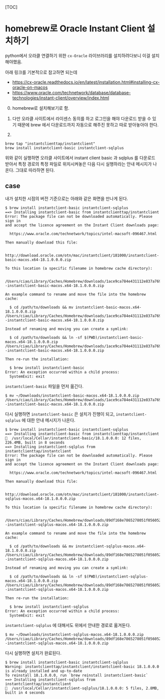 [TOC]

# homebrew로 Oracle Instant Client 설치하기

python에서 오라클 연결하기 위한 `cx-Oracle` 라이브러리를 설치하려다보니 이걸 설치해야했음.

아래 링크를 기본적으로 참고하면 되는데

- https://cx-oracle.readthedocs.io/en/latest/installation.html#installing-cx-oracle-on-macos
- https://www.oracle.com/technetwork/database/database-technologies/instant-client/overview/index.html


0. homebrew로 설치해보기로 함.

1. 다만 오라클 사이트에서 라이센스 동의를 하고 로그인을 해야 다운로드 받을 수 있기 때문에 brew 에서 다운로드까지 자동으로 해주진 못하고 따로 받아놓아야 한다.

2.

```
brew tap "instantclienttap/instantclient"
brew install instantclient-basic instantclient-sqlplus
```

위와 같이 실행하면 오라클 사이트에서 instant client basic 과 sqlplus 를 다운로드 받아서 특정 경로의 특정 파일로 위치시켜놓은 다음 다시 실행하라는 안내 메시지가 나온다. 그대로 따라하면 된다.

## case

내가 설치한 시점의 버전 기준으로는 아래와 같은 화면을 만나게 된다.

```
$ brew install instantclient-basic instantclient-sqlplus
==> Installing instantclient-basic from instantclienttap/instantclient
Error: The package file can not be downloaded automatically. Please sign in
and accept the licence agreement on the Instant Client downloads page:

  https://www.oracle.com/technetwork/topics/intel-macsoft-096467.html

Then manually download this file:

  http://download.oracle.com/otn/mac/instantclient/181000/instantclient-basic-macos.x64-18.1.0.0.0.zip

To this location (a specific filename in homebrew cache directory):

  /Users/ciao/Library/Caches/Homebrew/downloads/1ace9ca784e431112e837a769fc89eae38ad1489165c38aa698139d25d8fd96b--instantclient-basic-macos.x64-18.1.0.0.0.zip

An example command to rename and move the file into the homebrew cache:

  $ cd /path/to/downloads && mv instantclient-basic-macos.x64-18.1.0.0.0.zip /Users/ciao/Library/Caches/Homebrew/downloads/1ace9ca784e431112e837a769fc89eae38ad1489165c38aa698139d25d8fd96b--instantclient-basic-macos.x64-18.1.0.0.0.zip

Instead of renaming and moving you can create a symlink:

  $ cd /path/to/downloads && ln -sf $(PWD)/instantclient-basic-macos.x64-18.1.0.0.0.zip /Users/ciao/Library/Caches/Homebrew/downloads/1ace9ca784e431112e837a769fc89eae38ad1489165c38aa698139d25d8fd96b--instantclient-basic-macos.x64-18.1.0.0.0.zip

Then re-run the installation:

  $ brew install instantclient-basic
Error: An exception occurred within a child process:
  SystemExit: exit
```

`instantclient-basic` 파일을 먼저 옮긴다.

```
$ mv ~/Downloads/instantclient-basic-macos.x64-18.1.0.0.0.zip /Users/ciao/Library/Caches/Homebrew/downloads/1ace9ca784e431112e837a769fc89eae38ad1489165c38aa698139d25d8fd96b--instantclient-basic-macos.x64-18.1.0.0.0.zip
```

다시 실행하면 `instantclient-basic` 은 설치가 진행이 되고, `instantclient-sqlplus` 에 대한 안내 메시지가 나온다.
```
$ brew install instantclient-basic instantclient-sqlplus
==> Installing instantclient-basic from instantclienttap/instantclient
🍺  /usr/local/Cellar/instantclient-basic/18.1.0.0.0: 12 files, 226.4MB, built in 8 seconds
==> Installing instantclient-sqlplus from instantclienttap/instantclient
Error: The package file can not be downloaded automatically. Please sign in
and accept the licence agreement on the Instant Client downloads page:

  https://www.oracle.com/technetwork/topics/intel-macsoft-096467.html

Then manually download this file:

  http://download.oracle.com/otn/mac/instantclient/181000/instantclient-sqlplus-macos.x64-18.1.0.0.0.zip

To this location (a specific filename in homebrew cache directory):

  /Users/ciao/Library/Caches/Homebrew/downloads/89df168e7865278051f056052e6a23758e488c89bcda30d3c3ecb168a0d14df3--instantclient-sqlplus-macos.x64-18.1.0.0.0.zip

An example command to rename and move the file into the homebrew cache:

  $ cd /path/to/downloads && mv instantclient-sqlplus-macos.x64-18.1.0.0.0.zip /Users/ciao/Library/Caches/Homebrew/downloads/89df168e7865278051f056052e6a23758e488c89bcda30d3c3ecb168a0d14df3--instantclient-sqlplus-macos.x64-18.1.0.0.0.zip

Instead of renaming and moving you can create a symlink:

  $ cd /path/to/downloads && ln -sf $(PWD)/instantclient-sqlplus-macos.x64-18.1.0.0.0.zip /Users/ciao/Library/Caches/Homebrew/downloads/89df168e7865278051f056052e6a23758e488c89bcda30d3c3ecb168a0d14df3--instantclient-sqlplus-macos.x64-18.1.0.0.0.zip

Then re-run the installation:

  $ brew install instantclient-sqlplus
Error: An exception occurred within a child process:
  SystemExit: exit
```

`instantclient-sqlplus` 에 대해서도 위에서 안내한 경로로 옮겨둔다.

```
$ mv ~/Downloads/instantclient-sqlplus-macos.x64-18.1.0.0.0.zip /Users/ciao/Library/Caches/Homebrew/downloads/89df168e7865278051f056052e6a23758e488c89bcda30d3c3ecb168a0d14df3--instantclient-sqlplus-macos.x64-18.1.0.0.0.zip
```

다시 실행하면 설치가 완료된다.

```
$ brew install instantclient-basic instantclient-sqlplus
Warning: instantclienttap/instantclient/instantclient-basic 18.1.0.0.0 is already installed and up-to-date
To reinstall 18.1.0.0.0, run `brew reinstall instantclient-basic`
==> Installing instantclient-sqlplus from instantclienttap/instantclient
🍺  /usr/local/Cellar/instantclient-sqlplus/18.1.0.0.0: 5 files, 2.8MB, built in 4 seconds
```
